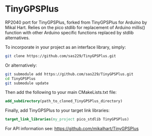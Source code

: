 # TinyGPSPlus
RP2040 port for TinyGPSPlus, forked from TinyGPSPlus for Arduino by Mikal Hart. Relies on the pico stdlib for replacement of Arduino millis() function with other Arduino specific functions replaced by stdlib alternatives. 

To incorporate in your project as an interface library, simply:

```bash
git clone https://github.com/sas229/TinyGPSPlus.git
```

Or alternatively:

```bash
git submodule add https://github.com/sas229/TinyGPSPlus.git
cd TinyGPSPlus
git submodule update
```

Then add the following to your main CMakeLists.txt file:

```cmake
add_subdirectory(path_to_cloned_TinyGPSPlus_directory)
```

Finally, add TinyGPSPlus to your target link libraries:

```cmake
target_link_libraries(my_project pico_stdlib TinyGPSPlus)
```

For API information see: https://github.com/mikalhart/TinyGPSPlus